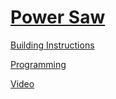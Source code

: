 # [Power Saw](http://nxtprograms.com/power_saw)

[Building Instructions](http://nxtprograms.com/power_saw/steps.html)

[Programming](http://nxtprograms.com/power_saw/steps.html#Program)

[Video](http://www.youtube.com/watch?v=6kaGFol4l7Y)
